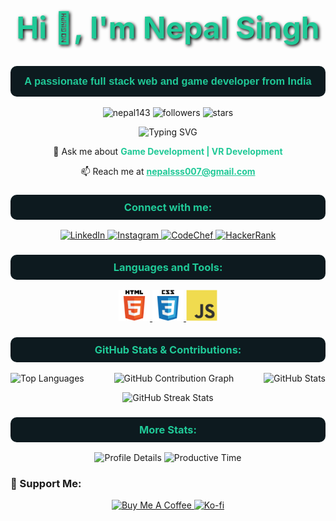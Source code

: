 <!-- Header with Cool GIF -->


<h1 align="center" style="font-size: 48px; color: #20c997; text-shadow: 2px 2px 5px #000;">Hi 👋, I'm Nepal Singh</h1>
<h3 align="center" style="font-family: 'Arial', sans-serif; background-color: #0d1a1f; padding: 15px; border-radius: 10px; color: #20c997;">A passionate full stack web and game developer from India</h3>

<p align="center">
  <img src="https://komarev.com/ghpvc/?username=nepal143&label=Profile%20views&color=20c997&style=flat" alt="nepal143" />
  <img src="https://img.shields.io/github/followers/nepal143?label=Follow%20Me&color=20c997&style=flat-square" alt="followers">
  <img src="https://img.shields.io/github/stars/nepal143?label=Stars&color=20c997&style=flat-square" alt="stars">
</p>

<div align="center">
  <img src="https://readme-typing-svg.herokuapp.com?font=Fira+Code&color=%2320C997&size=22&center=true&vCenter=true&width=550&lines=React+Developer;Node.js+Enthusiast;Full+Stack+Expert;Game+Developer;Always+Learning;Exploring+AI+%26+VR" alt="Typing SVG" />
</div>

<p align="center">💬 Ask me about <strong style="color:#20c997;">Game Development | VR Development </strong></p>
<p align="center">📫 Reach me at <strong><a href="mailto:nepalsss007@gmail.com" style="color: #20c997;">nepalsss007@gmail.com</a></strong></p>

<h3 align="center" style="background-color: #0d1a1f; padding: 10px; border-radius: 10px; color: #20c997;">Connect with me:</h3>
<p align="center">
  <a href="https://linkedin.com/in/nepal-singh-580b45249" target="_blank">
    <img src="https://img.shields.io/badge/LinkedIn-%230077B5.svg?style=for-the-badge&logo=linkedin&logoColor=white" alt="LinkedIn">
  </a>
  <a href="https://instagram.com/ignite_ns" target="_blank">
    <img src="https://img.shields.io/badge/Instagram-%23E4405F.svg?style=for-the-badge&logo=instagram&logoColor=white" alt="Instagram">
  </a>
  <a href="https://www.codechef.com/users/ignite_n" target="_blank">
    <img src="https://img.shields.io/badge/CodeChef-brown?style=for-the-badge&logo=codechef&logoColor=white" alt="CodeChef">
  </a>
  <a href="https://www.hackerrank.com/nepalsss007" target="_blank">
    <img src="https://img.shields.io/badge/HackerRank-green?style=for-the-badge&logo=hackerrank&logoColor=white" alt="HackerRank">
  </a>
</p>

<h3 align="center" style="background-color: #0d1a1f; padding: 10px; border-radius: 10px; color: #20c997;">Languages and Tools:</h3>
<p align="center"> 
  <a href="https://www.w3.org/html/" target="_blank">
    <img src="https://raw.githubusercontent.com/devicons/devicon/master/icons/html5/html5-original-wordmark.svg" alt="HTML5" width="50" height="50"/>
  </a>
  <a href="https://www.w3schools.com/css/" target="_blank">
    <img src="https://raw.githubusercontent.com/devicons/devicon/master/icons/css3/css3-original-wordmark.svg" alt="CSS3" width="50" height="50"/>
  </a>
  <a href="https://developer.mozilla.org/en-US/docs/Web/JavaScript" target="_blank">
    <img src="https://raw.githubusercontent.com/devicons/devicon/master/icons/javascript/javascript-original.svg" alt="JavaScript" width="50" height="50"/>
  </a>
  <!-- Add the remaining icons here... -->
</p>

<h3 align="center" style="background-color: #0d1a1f; padding: 10px; border-radius: 10px; color: #20c997;">GitHub Stats & Contributions:</h3>
<p align="center">
  <img align="left" src="https://github-readme-stats.vercel.app/api/top-langs?username=nepal143&show_icons=true&locale=en&layout=compact&bg_color=0d1a1f&title_color=20c997&text_color=ffffff&icon_color=20c997&hide_border=true" alt="Top Languages"/>
  <img align="right" src="https://github-readme-stats.vercel.app/api?username=nepal143&show_icons=true&locale=en&bg_color=0d1a1f&title_color=20c997&text_color=ffffff&icon_color=20c997&hide_border=true" alt="GitHub Stats"/>
</p>


<p align="center">
  <img src="https://github-readme-activity-graph.vercel.app/graph?username=nepal143&custom_title=Nepal's%20Contribution%20Graph&bg_color=0d1a1f&color=20c997&line=20c997&point=ffffff&area=true&hide_border=true" alt="GitHub Contribution Graph"/>
</p>
<p align="center">
  <img src="https://github-readme-streak-stats.herokuapp.com/?user=nepal143&theme=dark&background=0d1a1f&stroke=20c997&ring=20c997&fire=20c997&currStreakNum=ffffff&sideNums=ffffff&currStreakLabel=20c997&sideLabels=20c997&dates=ffffff" alt="GitHub Streak Stats"/>
</p>

<h3 align="center" style="background-color: #0d1a1f; padding: 10px; border-radius: 10px; color: #20c997;">More Stats:</h3>
<p align="center">
  <img src="https://github-profile-summary-cards.vercel.app/api/cards/profile-details?username=nepal143&theme=github_dark" alt="Profile Details">
  <img src="https://github-profile-summary-cards.vercel.app/api/cards/productive-time?username=nepal143&theme=github_dark" alt="Productive Time">
</p>

### 💖 Support Me:
<p align="center">
  <a href="https://www.buymeacoffee.com/nepalsss00a" target="_blank">
    <img src="https://img.shields.io/badge/Buy_Me_A_Coffee-%23FFDD00.svg?style=for-the-badge&logo=buy-me-a-coffee&logoColor=black" alt="Buy Me A Coffee">
  </a>
  <a href="https://ko-fi.com/nepalsss007" target="_blank">
    <img src="https://img.shields.io/badge/Kofi-%23FF5E5B.svg?style=for-the-badge&logo=ko-fi&logoColor=white" alt="Ko-fi">
  </a>
</p>
